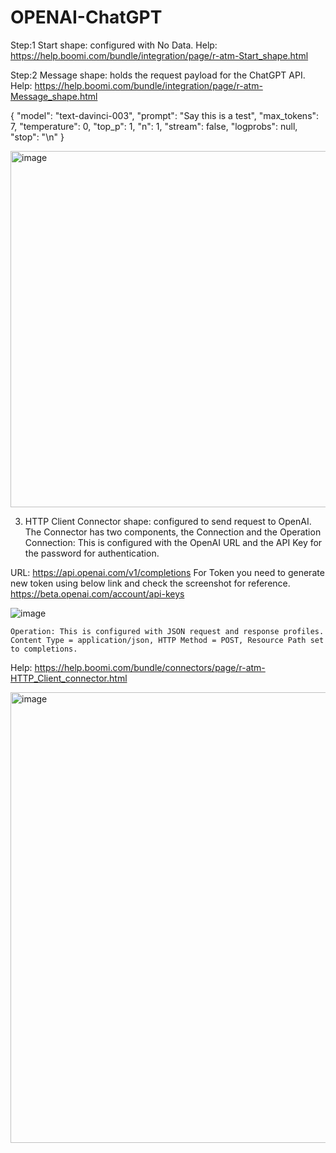 # OPENAI-ChatGPT

Step:1 Start shape: configured with No Data. 
Help: https://help.boomi.com/bundle/integration/page/r-atm-Start_shape.html

Step:2 Message shape: holds the request payload for the ChatGPT API.    
Help: https://help.boomi.com/bundle/integration/page/r-atm-Message_shape.html

{
  "model": "text-davinci-003",
  "prompt": "Say this is a test",
  "max_tokens": 7,
  "temperature": 0,
  "top_p": 1,
  "n": 1,
  "stream": false,
  "logprobs": null,
  "stop": "\n"
}

<img width="570" alt="image" src="https://user-images.githubusercontent.com/123489168/214572542-d203869c-6f83-4200-8aa8-5036c79c4194.png">


3. HTTP Client Connector shape:  configured to send request to OpenAI.
The Connector has two components, the Connection and the Operation
	Connection: This is configured with the OpenAI URL and the API Key for the password for authentication. 

URL: https://api.openai.com/v1/completions
For Token you need to generate new token using below link and check the screenshot for reference.
https://beta.openai.com/account/api-keys

![image](https://user-images.githubusercontent.com/123489168/214614708-e2ce1d68-134f-4de8-ac7f-62db40b9fa50.png)


	Operation: This is configured with JSON request and response profiles.  Content Type = application/json, HTTP Method = POST, Resource Path set to completions.

Help: https://help.boomi.com/bundle/connectors/page/r-atm-HTTP_Client_connector.html

<img width="721" alt="image" src="https://user-images.githubusercontent.com/123489168/214614941-e56ad700-6fad-44b3-8e2b-2ffd35302de0.png">

